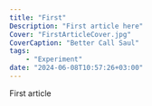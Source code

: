 ```yaml
---
title: "First"
Description: "First article here"
Cover: "FirstArticleCover.jpg"
CoverCaption: "Better Call Saul"
tags:
    - "Experiment"
date: "2024-06-08T10:57:26+03:00"
---
```


First article